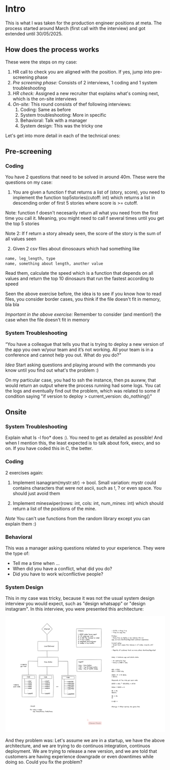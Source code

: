 # Intro

This is what I was taken for the production engineer positions at meta. The process
started around March (first call with the interview) and got extended until 30/05/2025.

## How does the process works

These were the steps on my case:

1. HR call to check you are aligned with the position. If yes, jump into pre-screening phase
2. *Pre screening phase:* Consists of 2 interviews, 1 coding and 1 system troubleshooting
3. *HR check:* Assigned a new recruiter that explains what's coming next, which is the on-site 
interviews
4. *On-site:* This round consists of thef following interviews:
	1. Coding: Same as before
	2. System troubleshooting: More in specific
	3. Behavioral: Talk with a manager
	4. System design: This was the tricky one


Let's get into more detail in each of the technical ones:

## Pre-screening

### Coding

You have 2 questions that need to be solved in around 40m. These were the questions on my case:

1. You are given a function f that returns a list of (story, score), you need to implement
 the function top5stories(cutoff: int) which returns a list in descending order of first 5
stories where score is >= cutoff.

Note: function f doesn't necesarily return all what you need from the first time you call it.
Meaning, you might need to call f several times until you get the top 5 stories

Note 2: If f return a story already seen, the score of the story is the sum of all values seen

2. Given 2 csv files about dinosoaurs which had something like

```
name, leg_length, type
name, something about length, another value
```

Read them, calculate the speed which is a function that depends on all values and return the
top 10 dinosaurs that run the fastest according to speed

Seen the above exercise before, the idea is to see if you know how to read files, you consider
border cases, you think if the file doesn't fit in memory, bla bla

*Important in the above exercise:* Remember to consider (and mention!) the case when the file
doesn't fit in memory


### System Troubleshooting

“You have a colleague that tells you that is trying to deploy a new version of
the app you own w/your team and it’s not working. All your team is in a
conference and cannot help you out. What do you do?“

*Idea* Start asking questions and playing around with the commands you know until 
you find out what's the problem :)

On my particular case, you had to ssh the instance, then ps auxww, that would return
an output where the process running had some logs. You cat the logs and eventually 
find out the problem, which was related to some if condition saying "if version to 
deploy > current_version: do_nothing()"


## Onsite

### System Troubleshooting

Explain what ls -l foo* does :). You need to get as detailed as possible! And when I mention this, 
the least expected is to talk about fork, execv, and so on. If you have coded this in C, the better.

### Coding

2 exercises again:

1. Implement isanagram(mystr:str) -> bool. Small variation: mystr could contains characters that were
not ascii, such as !, ? or even space. You should just avoid them

2. Implement mineswiper(rows: int, cols: int, num_mines: int) which should return a list of the positions
of the mine. 

*Note* You can't use functions from the random library except you can explain them :)

### Behavioral

This was a manager asking questions related to your experience. They were the type of:

- Tell me a time when ...
- When did you have a conflict, what did you do? 
- Did you have to work w/conflictive people?

### System Design

This in my case was tricky, because it was not the usual system design interview you would expect, such as
"design whatsapp" or "design instagram". In this interview, you were presented this architecture:

![architecture](interview_design_meta.png)

And they problem was: Let's assume we are in a startup, we have the above architecture, and we are trying
to do continuos integration, continuos deployment. We are trying to release a new version, and we are told
that customers are having experience downgrade or even downtimes while doing so. Could you fix the problem?
